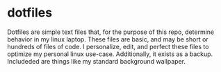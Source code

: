 # dotfiles
Dotfiles are simple text files that, for the purpose of this repo, determine behavior in my linux laptop.
These files are basic, and may be short or hundreds of files of code.
I personalize, edit, and perfect these files to optimize my personal linux use-case.
Additionally, it exists as a backup.
Includeded are things like my standard background wallpaper.
